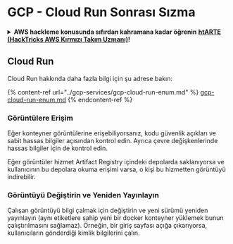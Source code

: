 # GCP - Cloud Run Sonrası Sızma

<details>

<summary><strong>AWS hackleme konusunda sıfırdan kahramana kadar öğrenin</strong> <a href="https://training.hacktricks.xyz/courses/arte"><strong>htARTE (HackTricks AWS Kırmızı Takım Uzmanı)</strong></a><strong>!</strong></summary>

HackTricks'ı desteklemenin diğer yolları:

* **Şirketinizi HackTricks'te reklamını görmek istiyorsanız** veya **HackTricks'i PDF olarak indirmek istiyorsanız** [**ABONELİK PLANLARINI**](https://github.com/sponsors/carlospolop) kontrol edin!
* [**Resmi PEASS & HackTricks ürünlerini**](https://peass.creator-spring.com) edinin
* [**PEASS Ailesi'ni**](https://opensea.io/collection/the-peass-family) keşfedin, özel [**NFT'lerimiz**](https://opensea.io/collection/the-peass-family) koleksiyonumuz
* **Katılın** 💬 [**Discord grubuna**](https://discord.gg/hRep4RUj7f) veya [**telegram grubuna**](https://t.me/peass) veya bizi **Twitter** 🐦 [**@hacktricks\_live**](https://twitter.com/hacktricks\_live)** takip edin.**
* **Hacking püf noktalarınızı göndererek HackTricks** [**HackTricks**](https://github.com/carlospolop/hacktricks) ve [**HackTricks Cloud**](https://github.com/carlospolop/hacktricks-cloud) github depolarına PR gönderin.

</details>

## Cloud Run

Cloud Run hakkında daha fazla bilgi için şu adrese bakın:

{% content-ref url="../gcp-services/gcp-cloud-run-enum.md" %}
[gcp-cloud-run-enum.md](../gcp-services/gcp-cloud-run-enum.md)
{% endcontent-ref %}

### Görüntülere Erişim

Eğer konteyner görüntülerine erişebiliyorsanız, kodu güvenlik açıkları ve sabit hassas bilgiler açısından kontrol edin. Ayrıca çevre değişkenlerinde hassas bilgiler için de kontrol edin.

Eğer görüntüler hizmet Artifact Registry içindeki depolarda saklanıyorsa ve kullanıcının bu depolara okuma erişimi varsa, o kişi bu hizmetten görüntüyü indirebilir.

### Görüntüyü Değiştirin ve Yeniden Yayınlayın

Çalışan görüntüyü bilgi çalmak için değiştirin ve yeni sürümü yeniden yayınlayın (aynı etiketlere sahip yeni bir docker konteyner yüklemek bunun çalıştırılmasını sağlamaz). Örneğin, bir giriş sayfası açığa çıkarıyorsa, kullanıcıların gönderdiği kimlik bilgilerini çalın.
